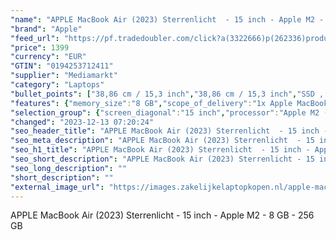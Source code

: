 ```yaml
---
"name": "APPLE MacBook Air (2023) Sterrenlicht  - 15 inch - Apple M2 - 8 GB - 256 GB"
"brand": "Apple"
"feed_url": "https://pf.tradedoubler.com/click?a(3322666)p(262336)product(50617-1765032)ttid(3)url(https%3A%2F%2Fwww.mediamarkt.nl%2Fnl%2Fproduct%2F_apple-macbook-air-2023-sterrenlicht-15-inch-apple-m2-8-gb-256-gb-1765032.html%3Futm_source%3Dtradedoubler%26utm_medium%3Daff-comparison%26utm_term%3D1765032)"
"price": 1399
"currency": "EUR"
"GTIN": "0194253712411"
"supplier": "Mediamarkt"
"category": "Laptops"
"bullet_points": ["38,86 cm / 15,3 inch","38,86 cm / 15,3 inch","SSD , 256 GB","1x MagSafe 3-oplaadpoort, 2x Thunderbolt-aansluitingen, 1x hoofdtelefoon-/microfooncombo (3.5mm), USB 4, USB 3.1","Lithium-polymeer","34.04 cm x 1.15 cm x 23.76 cm /"]
"features": {"memory_size":"8 GB","scope_of_delivery":"1x Apple MacBook Air, 1x USB-C-lichtnetadapter (30W), 1x USB-C-naar-MagSafe 3-kabel (2m)","additional_update_information":"Voor zover op de afbeeldingen apps worden getoond, geldt dat MediaMarkt niet kan garanderen dat de apps tijdens de volledige levensduur van het product goed zullen blijven functioneren. Dit hangt af van het beleid van de fabrikant.","bluetooth":"Ja","processor":"Apple M2","panel_type":"IPS (In-Plane Switching)","number_of_processor_cores":"8","resolution":"2880 x 1864","battery_type":"Lithium-polymeer","screen_diagonal_cm_inch":"38,86 cm / 15,3 inch","screen_diagonal_inches":"15 inch","product_introduction_date":"2023-06-13","height":"1,15 cm","processor_model":"M-Series","integrated_mike":"Ja","speakers":"Ja","weight":"1,5 kg","convertibility":"Vast scherm","product_depth":"23,76 cm","model_year":"2023","shipping_costs":"0.00","short_description":"MBA 15.3 STL/10C GPU/8GB/256GB-NLD","screen_type":"Liquid Retina","product_manufacturer":"APPLE","wlan_standards":"WiFi 6 (802.11AX)","depth":"23,76 cm","delivery_time":"1","bluetooth_version":"5.3","battery_life":"18 uur","product_height":"1,15 cm","manufacturer_part_number":"MQKU3N/A","product_type":"Laptop","brightness":"500 cd/m²","connections":"1x MagSafe 3-oplaadpoort, 2x Thunderbolt-aansluitingen, 1x hoofdtelefoon-/microfooncombo (3.5mm), USB 4, USB 3.1","type_of_1_hard_disk":"SSD","capacity_of_1_hard_disk":"256 GB","hard_disk_1":"SSD , 256 GB","front_camera":"Ja","processor_brand":"Apple","screen_diagonal_cm":"38,86 cm","integrated_webcam":"Ja","update_policy":"Onbekend","wlan":"Ja","ram_type":"DDR4","dimensions_weight":"34.04 cm x 1.15 cm x 23.76 cm /","previous_price":"","warranty_note":"Geen aanvullende garantie-informatie","product_width":"34,04 cm","color":"Goud","special_features":"Nee","manufacturer_supported_software_updates":"Ja","total_storage_space":"256 GB","operating_system":"MacOS"}
"selection_group": {"screen_diagonal":"15 inch","processor":"Apple M2 (2023)","changed_price_past_3_days":false,"product_family":"MacBook Air"}
"changed": "2023-12-13 07:20:24"
"seo_header_title": "APPLE MacBook Air (2023) Sterrenlicht  - 15 inch - Apple M2 - 8 GB - 256 GB"
"seo_meta_description": "APPLE MacBook Air (2023) Sterrenlicht  - 15 inch - Apple M2 - 8 GB - 256 GB"
"seo_h1_title": "APPLE MacBook Air (2023) Sterrenlicht  - 15 inch - Apple M2 - 8 GB - 256 GB"
"seo_short_description": "APPLE MacBook Air (2023) Sterrenlicht - 15 inch - Apple M2 - 8 GB - 256 GB."
"seo_long_description": ""
"short_description": ""
"external_image_url": "https://images.zakelijkelaptopkopen.nl/apple-macbook-air-2023-sterrenlicht-15-inch-apple-m2-8-gb-256-gb-1765032.webp"
---
```


APPLE MacBook Air (2023) Sterrenlicht  - 15 inch - Apple M2 - 8 GB - 256 GB